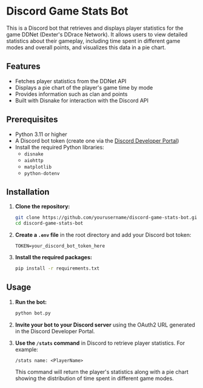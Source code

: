 # Discord Game Stats Bot

This is a Discord bot that retrieves and displays player statistics for the game DDNet (Dexter's DDrace Network). It allows users to view detailed statistics about their gameplay, including time spent in different game modes and overall points, and visualizes this data in a pie chart.

## Features

- Fetches player statistics from the DDNet API
- Displays a pie chart of the player's game time by mode
- Provides information such as clan and points
- Built with Disnake for interaction with the Discord API

## Prerequisites

- Python 3.11 or higher
- A Discord bot token (create one via the [Discord Developer Portal](https://discord.com/developers/applications))
- Install the required Python libraries:
  - `disnake`
  - `aiohttp`
  - `matplotlib`
  - `python-dotenv`

## Installation

1. **Clone the repository:**

   ```bash
   git clone https://github.com/yourusername/discord-game-stats-bot.git
   cd discord-game-stats-bot
   ```

2. **Create a `.env` file** in the root directory and add your Discord bot token:

   ```plaintext
   TOKEN=your_discord_bot_token_here
   ```

3. **Install the required packages:**

   ```bash
   pip install -r requirements.txt
   ```

## Usage

1. **Run the bot:**

   ```bash
   python bot.py
   ```

2. **Invite your bot to your Discord server** using the OAuth2 URL generated in the Discord Developer Portal.

3. **Use the `/stats` command** in Discord to retrieve player statistics. For example:

   ```
   /stats name: <PlayerName>
   ```

   This command will return the player's statistics along with a pie chart showing the distribution of time spent in different game modes.

```
